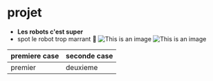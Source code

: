 # projet
- **Les robots c'est super**
- spot le robot trop marrant :star_struck:
![This is an image](https://myoctocat.com/assets/images/base-octocat.svg)
![This is an image](https://img.freepik.com/photos-gratuite/3d-rendent-robot-presentant-signe-paix_1048-3527.jpg?w=2000)

| premiere case | seconde case |
| ------------- | ------------ |
|    premier    |   deuxieme   |